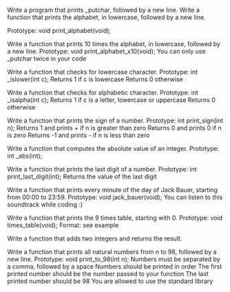 Write a program that prints _putchar, followed by a new line.
Write a function that prints the alphabet, in lowercase, followed by a new line.

Prototype: void print_alphabet(void);

Write a function that prints 10 times the alphabet, in lowercase, followed by a new line.
Prototype: void print_alphabet_x10(void);
You can only use _putchar twice in your code

Write a function that checks for lowercase character.
Prototype: int _islower(int c);
Returns 1 if c is lowercase
Returns 0 otherwise

Write a function that checks for alphabetic character.
Prototype: int _isalpha(int c);
Returns 1 if c is a letter, lowercase or uppercase
Returns 0 otherwise

Write a function that prints the sign of a number.
Prototype: int print_sign(int n);
Returns 1 and prints + if n is greater than zero
Returns 0 and prints 0 if n is zero
Returns -1 and prints - if n is less than zero

Write a function that computes the absolute value of an integer.
Prototype: int _abs(int);

Write a function that prints the last digit of a number.
Prototype: int print_last_digit(int);
Returns the value of the last digit

Write a function that prints every minute of the day of Jack Bauer, starting from 00:00 to 23:59.
Prototype: void jack_bauer(void);
You can listen to this soundtrack while coding :)

Write a function that prints the 9 times table, starting with 0.
Prototype: void times_table(void);
Format: see example

Write a function that adds two integers and returns the result.

Write a function that prints all natural numbers from n to 98, followed by a new line.
Prototype: void print_to_98(int n);
Numbers must be separated by a comma, followed by a space
Numbers should be printed in order
The first printed number should be the number passed to your function
The last printed number should be 98
You are allowed to use the standard library